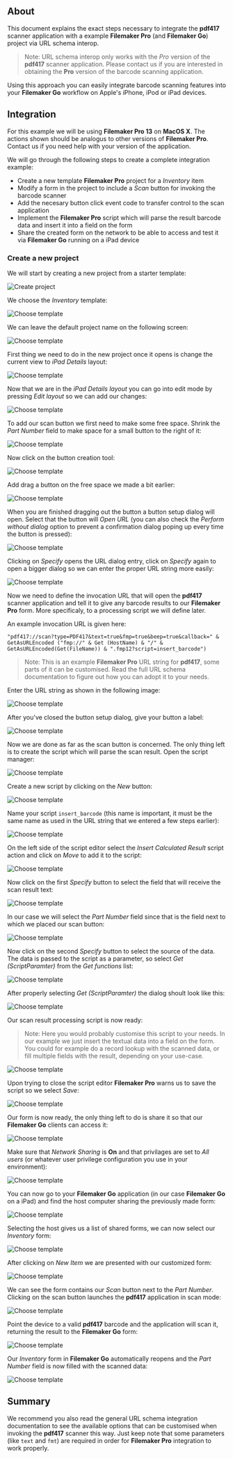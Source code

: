## About

This document explains the exact steps necessary to integrate the **pdf417** scanner application with a example **Filemaker Pro** (and **Filemaker Go**) project via URL schema interop.

> Note: URL schema interop only works with the *Pro* version of the **pdf417** scanner application. Please contact us if you are interested in obtaining the **Pro** version of the barcode scanning application.

Using this approach you can easily integrate barcode scanning features into your **Filemaker Go** workflow on Apple's iPhone, iPod or iPad devices.

## Integration

For this example we will be using **Filemaker Pro 13** on **MacOS X**. The actions shown should be analogus to other versions of **Filemaker Pro**. Contact us if you need help with your version of the application.

We will go through the following steps to create a complete integration example:

+ Create a new template **Filemaker Pro** project for a *Inventory* item
+ Modify a form in the project to include a *Scan* button for invoking the barcode scanner
+ Add the necesary button click event code to transfer control to the scan application
+ Implement the **Filemaker Pro** script which will parse the result barcode data and insert it into a field on the form
+ Share the created form on the network to be able to access and test it via **Filemaker Go** running on a iPad device

### Create a new project

We will start by creating a new project from a starter template:

![Create project](screenshots/screen1.png)

We choose the *Inventory* template:

![Choose template](screenshots/screen2.png)

We can leave the default project name on the following screen:

![Choose template](screenshots/screen3.png)

First thing we need to do in the new project once it opens is change the current view to *iPad Details* layout:

![Choose template](screenshots/screen4.png)

Now that we are in the *iPad Details layout* you can go into edit mode by pressing *Edit layout* so we can add our changes:

![Choose template](screenshots/screen5.png)

To add our scan button we first need to make some free space. Shrink the *Part Number* field to make space for a small button to the right of it:

![Choose template](screenshots/screen6.png)

Now click on the button creation tool:

![Choose template](screenshots/screen7.png)

Add drag a button on the free space we made a bit earlier:

![Choose template](screenshots/screen8.png)

When you are finished dragging out the button a button setup dialog will open. Select that the button will *Open URL* (you can also check the *Perform without dialog* option to prevent a confirmation dialog poping up every time the button is pressed):

![Choose template](screenshots/screen9.png)

Clicking on *Specify* opens the URL dialog entry, click on *Specify* again to open a bigger dialog so we can enter the proper URL string more easily:

![Choose template](screenshots/screen10.png)

Now we need to define the invocation URL that will open the **pdf417** scanner application and tell it to give any barcode results to our **Filemaker Pro** form. More specificaly, to a processing script we will define later.

An example invocation URL is given here:

    "pdf417://scan?type=PDF417&text=true&fmp=true&beep=true&callback=" & GetAsURLEncoded ("fmp://" & Get (HostName) & "/" & GetAsURLEncoded(Get(FileName)) & ".fmp12?script=insert_barcode")

> Note: This is an example **Filemaker Pro** URL string for **pdf417**, some parts of it can be customised. Read the full URL schema documentation to figure out how you can adopt it to your needs.

Enter the URL string as shown in the following image:

![Choose template](screenshots/screen11.png)

After you've closed the button setup dialog, give your button a label:

![Choose template](screenshots/screen12.png)

Now we are done as far as the scan button is concerned. The only thing left is to create the script which will parse the scan result. Open the script manager:

![Choose template](screenshots/screen13.png)

Create a new script by clicking on the *New* button:

![Choose template](screenshots/screen14.png)

Name your script `insert_barcode` (this name is important, it must be the same name as used in the URL string that we entered a few steps earlier):

![Choose template](screenshots/screen15.png)

On the left side of the script editor select the *Insert Calculated Result* script action and click on *Move* to add it to the script:

![Choose template](screenshots/screen16.png)

Now click on the first *Specify* button to select the field that will receive the scan result text:

![Choose template](screenshots/screen17.png)

In our case we will select the *Part Number* field since that is the field next to which we placed our scan button:

![Choose template](screenshots/screen18.png)

Now click on the second *Specify* button to select the source of the data. The data is passed to the script as a parameter, so select *Get (ScriptParamter)* from the *Get functions* list:

![Choose template](screenshots/screen19.png)

After properly selecting *Get (ScriptParamter)* the dialog shoult look like this:

![Choose template](screenshots/screen20.png)

Our scan result processing script is now ready:

> Note: Here you would probably customise this script to your needs. In our example we just insert the textual data into a field on the form. You could for example do a record lookup with the scanned data, or fill multiple fields with the result, depending on your use-case.

![Choose template](screenshots/screen21.png)

Upon trying to close the script editor **Filemaker Pro** warns us to save the script so we select *Save*:

![Choose template](screenshots/screen22.png)

Our form is now ready, the only thing left to do is share it so that our **Filemaker Go** clients can access it:

![Choose template](screenshots/screen23.png)

Make sure that *Network Sharing* is **On** and that privilages are set to *All users* (or whatever user privilege configuration you use in your environment):

![Choose template](screenshots/screen24.png)

You can now go to your **Filemaker Go** application (in our case **Filemaker Go** on a iPad) and find the host computer sharing the previously made form:

![Choose template](screenshots/ipad1.png)

Selecting the host gives us a list of shared forms, we can now select our *Inventory* form:

![Choose template](screenshots/ipad2.png)

After clicking on *New Item* we are presented with our customized form:

![Choose template](screenshots/ipad3.png)

We can see the form contains our *Scan* button next to the *Part Number*. Clicking on the scan button launches the **pdf417** application in scan mode:

![Choose template](screenshots/ipad4.png)

Point the device to a valid **pdf417** barcode and the application will scan it, returning the result to the **Filemaker Go** form:

![Choose template](screenshots/ipad5.png)

Our *Inventory* form in **Filemaker Go** automatically reopens and the *Part Number* field is now filled with the scanned data:

![Choose template](screenshots/ipad6.png)

## Summary

We recommend you also read the general URL schema integration documentation to see the available options that can be customised when invoking the **pdf417** scanner this way. Just keep note that some parameters (like `text` and `fmt`) are required in order for **Filemaker Pro** integration to work properly.